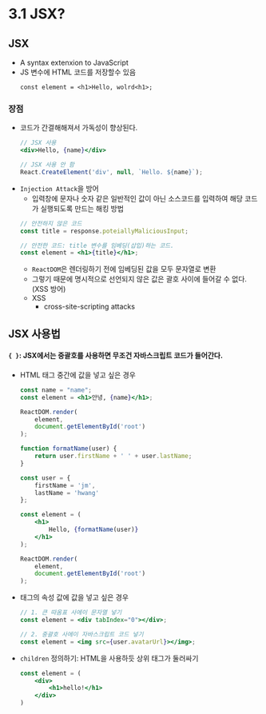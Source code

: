 # 3.1 JSX?
## JSX
- A syntax extenxion to JavaScript
- JS 변수에 HTML 코드를 저장할수 있음
    ```JSX
    const element = <h1>Hello, wolrd<h1>;
    ```
### 장점
- 코드가 간결해해져서 가독성이 향상된다.
    ```jsx
    // JSX 사용
    <div>Hello, {name}</div>

    // JSX 사용 안 함
    React.CreateElement('div', null, `Hello. ${name}`);
    ```
- `Injection Attack`을 방어
    - 입력창에 문자나 숫자 같은 일반적인 값이 아닌 소스코드를 입력하여 해당 코드가 실행되도록 만드는 해킹 방법
    ```jsx
    // 안전하지 않은 코드
    const title = response.poteiallyMaliciousInput;
    
    // 안전한 코드: title 변수를 임베딩(삽입)하는 코드.
    const element = <h1>{title}</h1>;
    ```
    - `ReactDOM`은 렌더링하기 전에 임베딩된 값을 모두 문자열로 변환
    - 그렇기 때문에 명시적으로 선언되지 않은 값은 괄호 사이에 들어갈 수 없다. (XSS 방어)
    - XSS
        - cross-site-scripting attacks

## JSX 사용법
#### `{ }`: JSX에서는 중괄호를 사용하면 무조건 자바스크립트 코드가 들어간다.
- HTML 태그 중간에 값을 넣고 싶은 경우
    ```jsx
    const name = "name";
    const element = <h1>안녕, {name}</h1>;

    ReactDOM.render(
        element,
        document.getElementById('root')
    );
    ```

    ```jsx
    function formatName(user) {
        return user.firstName + ' ' + user.lastName;
    }

    const user = {
        firstName = 'jm',
        lastName = 'hwang'
    };

    const element = (
        <h1>
            Hello, {formatName(user)}
        </h1>
    );

    ReactDOM.render(
        element,
        document.getElementById('root')
    );
    ```
- 태그의 속성 값에 값을 넣고 싶은 경우
    ```jsx
    // 1. 큰 따옴표 사에이 문자열 넣기
    const element = <div tabIndex="0"></div>;

    // 2. 중괄호 사에이 자바스크립트 코드 넣기
    const element = <img src={user.avatarUrl}></img>;
    ```
- `children` 정의하기: HTML을 사용하듯 상위 태그가 둘러싸기
    ```jsx
    const element = (
        <div>
            <h1>hello!</h1>
        </div>
    )
    ```